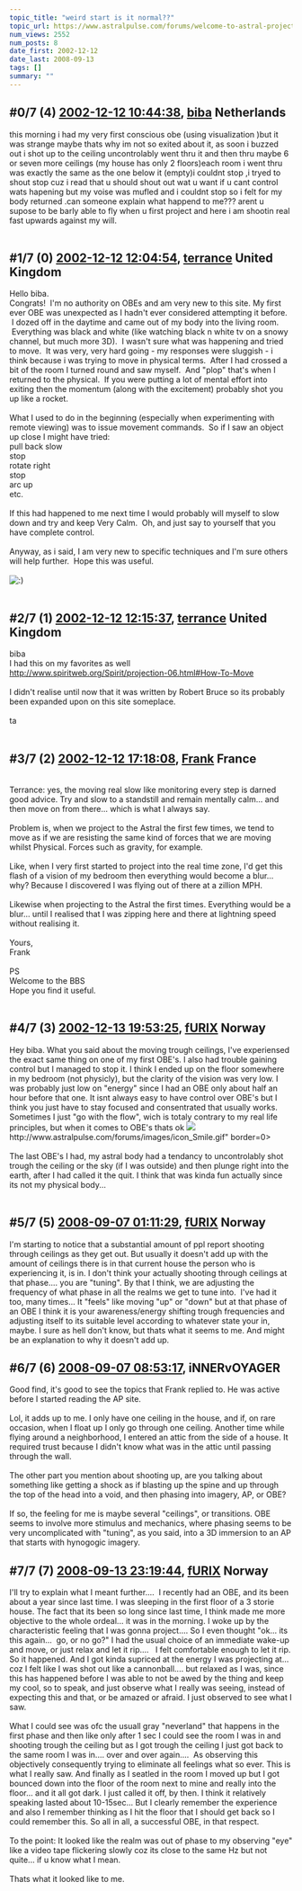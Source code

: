 ```yaml
---
topic_title: "weird start is it normal??"
topic_url: https://www.astralpulse.com/forums/welcome-to-astral-projection-experiences!/weird-start-is-it-normal
num_views: 2552
num_posts: 8
date_first: 2002-12-12
date_last: 2008-09-13
tags: []
summary: ""
---
```


## \#0/7 (4) [2002-12-12 10:44:38](https://www.astralpulse.com/forums/index.php?msg=118583), [biba](https://www.astralpulse.com/forums/profile/?u=1585) Netherlands ##
<section>
this morning i had my very first conscious obe (using visualization )but it was strange maybe thats why im not so exited about it, as soon i buzzed out i shot up to the ceiling uncontrolably went thru it and then thru maybe 6 or seven more ceilings (my house has only 2 floors)each room i went thru was exactly the same as the one below it (empty)i couldnt stop ,i tryed to shout stop cuz i read that u should shout out wat u want if u cant control wats hapening but my voise was mufled and i couldnt stop so i felt for my body returned .can someone explain what happend to me??? arent u supose to be barly able to fly when u first project and here i am shootin real fast upwards against my will.
<br>
<br>
</section>

## \#1/7 (0) [2002-12-12 12:04:54](https://www.astralpulse.com/forums/index.php?msg=18714), [terrance](https://www.astralpulse.com/forums/profile/?u=1521) United Kingdom ##
<section>
Hello biba.
<br>
Congrats!  I'm no authority on OBEs and am very new to this site. My first ever OBE was unexpected as I hadn't ever considered attempting it before.  I dozed off in the daytime and came out of my body into the living room.  Everything was black and white (like watching black n white tv on a snowy channel, but much more 3D).  I wasn't sure what was happening and tried to move.  It was very, very hard going - my responses were sluggish - i think because i was trying to move in physical terms.  After I had crossed a bit of the room I turned round and saw myself.  And "plop" that's when I returned to the physical.  If you were putting a lot of mental effort into exiting then the momentum (along with the excitement) probably shot you up like a rocket.
<br>
<br>
What I used to do in the beginning (especially when experimenting with remote viewing) was to issue movement commands.  So if I saw an object up close I might have tried:
<br>
pull back slow
<br>
stop
<br>
rotate right
<br>
stop
<br>
arc up
<br>
etc.
<br>
<br>
If this had happened to me next time I would probably will myself to slow down and try and keep Very Calm.  Oh, and just say to yourself that you have complete control.
<br>
<br>
Anyway, as i said, I am very new to specific techniques and I'm sure others will help further.  Hope this was useful.
<br>
<br>
<img alt=":)" class="smiley" src="https://www.astralpulse.com/forums/Smileys/fugue/smiley.png" title="Smiley"/>
<br>
<br>
</section>

## \#2/7 (1) [2002-12-12 12:15:37](https://www.astralpulse.com/forums/index.php?msg=18715), [terrance](https://www.astralpulse.com/forums/profile/?u=1521) United Kingdom ##
<section>
biba
<br>
I had this on my favorites as well
<br>
<a class="bbc_link" href="http://www.spiritweb.org/Spirit/projection-06.html#How-To-Move" rel="noopener" target="_blank">
 http://www.spiritweb.org/Spirit/projection-06.html#How-To-Move
</a>
<br>
<br>
I didn't realise until now that it was written by Robert Bruce so its probably been expanded upon on this site someplace.
<br>
<br>
ta
<br>
<br>
</section>

## \#3/7 (2) [2002-12-12 17:18:08](https://www.astralpulse.com/forums/index.php?msg=18742), [Frank](https://www.astralpulse.com/forums/profile/?u=359) France ##
<section>
<br>
Terrance: yes, the moving real slow like monitoring every step is darned good advice. Try and slow to a standstill and remain mentally calm... and then move on from there... which is what I always say.
<br>
<br>
Problem is, when we project to the Astral the first few times, we tend to move as if we are resisting the same kind of forces that we are moving whilst Physical. Forces such as gravity, for example.
<br>
<br>
Like, when I very first started to project into the real time zone, I'd get this flash of a vision of my bedroom then everything would become a blur... why? Because I discovered I was flying out of there at a zillion MPH.
<br>
<br>
Likewise when projecting to the Astral the first times. Everything would be a blur... until I realised that I was zipping here and there at lightning speed without realising it.
<br>
<br>
Yours,
<br>
Frank
<br>
<br>
PS
<br>
Welcome to the BBS
<br>
Hope you find it useful.
<br>
<br>
</section>

## \#4/7 (3) [2002-12-13 19:53:25](https://www.astralpulse.com/forums/index.php?msg=18818), [fURIX](https://www.astralpulse.com/forums/profile/?u=1370) Norway ##
<section>
Hey biba. What you said about the moving trough ceilings, I've experiensed the exact same thing on one of my first OBE's. I also had trouble gaining control but I managed to stop it. I think I ended up on the floor somewhere in my bedroom (not physicly), but the clarity of the vision was very low. I was probably just low on "energy" since I had an OBE only about half an hour before that one. It isnt always easy to have control over OBE's but I think you just have to stay focused and consentrated that usually works. Sometimes I just "go with the flow", wich is totaly contrary to my real life principles, but when it comes to OBE's thats ok
<img class="bbc_link" href="http://www.astralpulse.com/forums/images/icon_Smile.gif" rel="noopener" src='"&lt;a' target="_blank"/>
http://www.astralpulse.com/forums/images/icon_Smile.gif" border=0&gt;
<br>
<br>
The last OBE's I had, my astral body had a tendancy to uncontrolably shot trough the ceiling or the sky (if I was outside) and then plunge right into the earth, after I had called it the quit. I think that was kinda fun actually since its not my physical body...
<br>
<br>
</section>

## \#5/7 (5) [2008-09-07 01:11:29](https://www.astralpulse.com/forums/index.php?msg=232762), [fURIX](https://www.astralpulse.com/forums/profile/?u=1370) Norway ##
<section>
I'm starting to notice that a substantial amount of ppl report shooting through ceilings as they get out. But usually it doesn't add up with the amount of ceilings there is in that current house the person who is experiencing it, is in. I don't think your actually shooting through ceilings at that phase.... you are "tuning". By that I think, we are adjusting the frequency of what phase in all the realms we get to tune into.  I've had it too, many times... It "feels" like moving "up" or "down" but at that phase of an OBE I think it is your awareness/energy shifting trough frequencies and adjusting itself to its suitable level according to whatever state your in, maybe. I sure as hell don't know, but thats what it seems to me. And might be an explanation to why it doesn't add up.
</section>

## \#6/7 (6) [2008-09-07 08:53:17](https://www.astralpulse.com/forums/index.php?msg=232766), iNNERvOYAGER  ##
<section>
Good find, it's good to see the topics that Frank replied to. He was active before I started reading the AP site.
<br>
<br>
Lol, it adds up to me. I only have one ceiling in the house, and if, on rare occasion, when I float up I only go through one ceiling. Another time while flying around a neighborhood, I entered an attic from the side of a house. It required trust because I didn't know what was in the attic until passing through the wall.
<br>
<br>
The other part you mention about shooting up, are you talking about something like getting a shock as if blasting up the spine and up through the top of the head into a void, and then phasing into imagery, AP, or OBE?
<br>
<br>
If so, the feeling for me is maybe several "ceilings", or transitions. OBE seems to involve more stimulus and mechanics, where phasing seems to be very uncomplicated with "tuning", as you said, into a 3D immersion to an AP that starts with hynogogic imagery.
</section>

## \#7/7 (7) [2008-09-13 23:19:44](https://www.astralpulse.com/forums/index.php?msg=233021), [fURIX](https://www.astralpulse.com/forums/profile/?u=1370) Norway ##
<section>
I'll try to explain what I meant further....  I recently had an OBE, and its been about a year since last time. I was sleeping in the first floor of a 3 storie house. The fact that its been so long since last time, I think made me more objective to the whole ordeal... it was in the morning. I woke up by the characteristic feeling that I was gonna project.... So I even thought "ok... its this again...  go, or no go?" I had the usual choice of an immediate wake-up and move, or just relax and let it rip....   I felt comfortable enough to let it rip. So it happened. And I got kinda supriced at the energy I was projecting at... coz I felt like I was shot out like a cannonball.... but relaxed as I was, since this has happened before I was able to not be awed by the thing and keep my cool, so to speak, and just observe what I really was seeing, instead of expecting this and that, or be amazed or afraid. I just observed to see what I saw.
<br>
<br>
What I could see was ofc the usuall gray "neverland" that happens in the first phase and then like only after 1 sec I could see the room I was in and shooting trough the ceiling but as I got trough the ceiling I just got back to the same room I was in.... over and over again....  As observing this objectively consequently trying to eliminate all feelings what so ever. This is what I really saw. And finally as I seatled in the room I moved up but I got bounced down into the floor of the room next to mine and really into the floor... and it all got dark. I just called it off, by then. I think it relatively speaking lasted about 10-15sec... But I clearly remember the experience and also I remember thinking as I hit the floor that I should get back so I could remember this. So all in all, a successful OBE, in that respect.
<br>
<br>
To the point: It looked like the realm was out of phase to my observing "eye" like a video tape flickering slowly coz its close to the same Hz but not quite... if u know what I mean.
<br>
<br>
Thats what it looked like to me.
</section>
